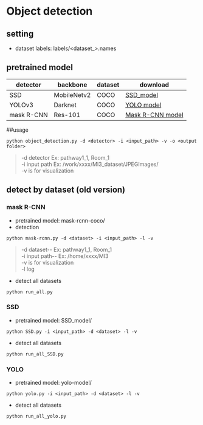 
# Object detection

## setting

* dataset labels: labels/<dataset_>.names

## pretrained model

| detector  | backbone | dataset | download |
| ------------- | ------------- | ------------- | ------------- |
| SSD | MobileNetv2 | COCO | [SSD_model](https://drive.google.com/open?id=16GR0_LnOKJGJSz8VBUtxlaXbIApvd9IZ) |
| YOLOv3 | Darknet  | COCO | [YOLO model](https://drive.google.com/open?id=1LlLr-cwZaEt4Fhs5ZgF0XmLMr-osQ2vb) |
| mask R-CNN | Res-101 | COCO | [Mask R-CNN model](https://drive.google.com/open?id=1tVzaQQp8PMQlTf0LTP1xglMnKtFD9nf4)  |

##usage

```
python object_detection.py -d <detector> -i <input_path> -v -o <output folder>

```
> -d detector  Ex: pathway1_1, Room_1 <br>
> -i input path  Ex: /work/xxxx/MI3_dataset/JPEGImages/ <br>
> -v is for visualization <br>

## detect by dataset (old version)

### mask R-CNN
* pretrained model: mask-rcnn-coco/
* detection

```
python mask-rcnn.py -d <dataset> -i <input_path> -l -v
```
> -d dataset-- Ex: pathway1_1, Room_1 <br>
> -i input path-- Ex: /home/xxxx/MI3 <br>
> -v is for visualization <br>
> -l log


* detect all datasets
```
python run_all.py
```


### SSD
* pretrained model: SSD_model/

```
python SSD.py -i <input_path> -d <dataset> -l -v
```
* detect all datasets
```
python run_all_SSD.py
```

### YOLO
* pretrained model: yolo-model/

```
python yolo.py -i <input_path> -d <dataset> -l -v
```
* detect all datasets
```
python run_all_yolo.py
```
